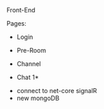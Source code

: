 Front-End

Pages:

- Login

- Pre-Room

- Channel

- Chat 1\*

* connect to net-core signalR
* new mongoDB
